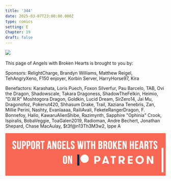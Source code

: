 ```yaml
---
title: '344'
date: 2025-03-07T23:00:00.000Z
type: comics
setting: E
Chapter: 19
draft: false
---
```


![](</uploads/H 9.png>)

This page of Angels with Broken Hearts is brought to you by:

Sponsors: RelightCharge, Brandyn Williams, Matthew Reigel, TehAngryXeno, F150 enjoyer, Korbin Server, HarryHorse97, Kira

Benefactors: Karashata, Loris Puech, Foxon Silverfur, Pau Barcelo, TAB, Ovi the Dragon, Shadowscale, Takara Dragoness, ShadowTheFelkin, Heimio, "D.W\.R" Moshtogora Dragon, Goldkin, Lucid Dream, SirZero14, Jai Mu, Dragonofoz, Pokenut420, Shhasum Drake, Trail, Xaziana Tenebris, Zan, Millie Perini, Nashty, Evanlaaaa, RailiAvali, FeketeRangerDragon, F. Bonnefoy, Halio, KawaruAlienShibe, Razimynth, Sapphire "Ophinia" Crook, Ispiralis, BobaVeggie, ToaGalen2019, Radioman, Andre Bechert, Jonathan Shepard, Chase MacAulay, $t3f\@n13Th3M3w2, Ippe A

[![](/uploads/patreon-banner-4.jpg)](http://patreon.com/mbsaunders)
